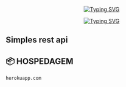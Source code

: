 <p align="center">
    <a href="https://github.com/kauanjardini">
        <img
            src="https://readme-typing-svg.herokuapp.com?size=30&width=1000&lines=Kauan+-+Api+-+OFC"
            alt="Typing SVG"
        />
    </a>
</p>

<p align="center">
    <a href="https://github.com/kauanjardini">
        <img
            src="https://readme-typing-svg.herokuapp.com?size=25&width=300&lines=🎃+🎃"
            alt="Typing SVG"
        />
    </a>
</p>

## Simples rest api 

## 📦 HOSPEDAGEM

`herokuapp.com`

##
